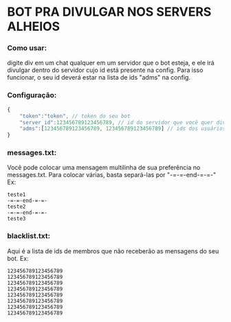 # BOT PRA DIVULGAR NOS SERVERS ALHEIOS

### Como usar:
digite div em um chat qualquer em um servidor que o bot esteja, e ele irá divulgar dentro do servidor cujo id está presente na config. Para isso funcionar, o seu id deverá estar na lista de ids "adms" na config.

### Configuração:
```js
{
    "token":"token", // token do seu bot
    "server_id":123456789123456789, // id do servidor que você quer divulgar
    "adms":[123456789123456789, 123456789123456789] // ids dos usuários que poderão usar o comando "div"
}
```

### messages.txt:
Você pode colocar uma mensagem multilinha de sua preferência no messages.txt.
Para colocar várias, basta separá-las por "-=-=-end-=-=-"
Ex:
```
teste1
-=-=-end-=-=-
teste2
-=-=-end-=-=-
teste3
```

### blacklist.txt:
Aqui é a lista de ids de membros que não receberão as mensagens do seu bot.
Ex:
```
123456789123456789
123456789123456789
123456789123456789
123456789123456789
123456789123456789
123456789123456789
123456789123456789
123456789123456789
```